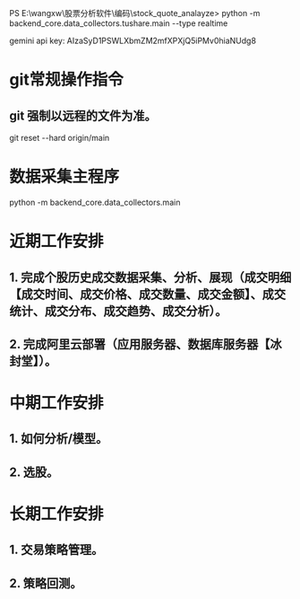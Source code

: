 PS E:\wangxw\股票分析软件\编码\stock_quote_analayze> python -m backend_core.data_collectors.tushare.main --type realtime

gemini api key:
AIzaSyD1PSWLXbmZM2mfXPXjQ5iPMv0hiaNUdg8

# git常规操作指令
## git 强制以远程的文件为准。
git reset --hard origin/main

# 数据采集主程序
 python -m backend_core.data_collectors.main

# 近期工作安排
## 1. 完成个股历史成交数据采集、分析、展现（成交明细【成交时间、成交价格、成交数量、成交金额】、成交统计、成交分布、成交趋势、成交分析）。
## 2. 完成阿里云部署（应用服务器、数据库服务器【冰封堂】）。

# 中期工作安排
## 1. 如何分析/模型。
## 2. 选股。

# 长期工作安排
## 1. 交易策略管理。
## 2. 策略回测。
